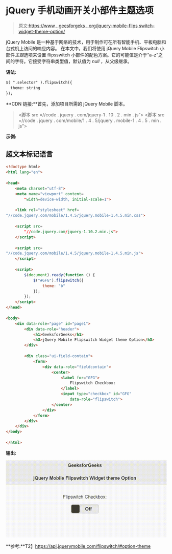 # jQuery 手机动画开关小部件主题选项

> 原文:[https://www . geesforgeks . org/jquery-mobile-flips switch-widget-theme-option/](https://www.geeksforgeeks.org/jquery-mobile-flipswitch-widget-theme-option/)

jQuery Mobile 是一种基于网络的技术，用于制作可在所有智能手机、平板电脑和台式机上访问的响应内容。
在本文中，我们将使用 jQuery Mobile Flipswitch 小部件*主题*选项来设置 flipsswitch 小部件的配色方案。它的可能值是介于“a–z”之间的字符。它接受字符串类型值，默认值为 *null* ，从父级继承。

**语法:**

```html
$( ".selector" ).flipswitch({
  theme: string
});
```

**CDN 链接:**首先，添加项目所需的 jQuery Mobile 脚本。

> <link rel="”stylesheet”" href="”//code.jquery.com/mobile/1.4.5/jquery.mobile-1.4.5.min.css”">
> <脚本 src =//code . jquery . com/jquery-1 . 10 . 2 . min . js”></脚本>
> <脚本 src =//code . jquery . com/mobile/1 . 4 . 5/jquery . mobile-1 . 4 . 5 . min . js”></脚本>

**示例:**

## 超文本标记语言

```html
<!doctype html>
<html lang="en">

<head>
    <meta charset="utf-8">
    <meta name="viewport" content=
        "width=device-width, initial-scale=1">

    <link rel="stylesheet" href=
"//code.jquery.com/mobile/1.4.5/jquery.mobile-1.4.5.min.css">

    <script src=
        "//code.jquery.com/jquery-1.10.2.min.js">
    </script>

    <script src=
"//code.jquery.com/mobile/1.4.5/jquery.mobile-1.4.5.min.js">
    </script>

    <script>
        $(document).ready(function () {
            $("#GFG").flipswitch({
                theme: "b"
            });
        });
    </script>
</head>

<body>
    <div data-role="page" id="page1">
        <div data-role="header">
            <h1>GeeksforGeeks</h1>
            <h3>jQuery Mobile Flipswitch Widget theme Option</h3>
        </div>

        <div class="ui-field-contain">
            <form>
                <div data-role="fieldcontain">
                    <center>
                        <label for="GFG">
                            Flipswitch Checkbox:
                        </label>
                        <input type="checkbox" id="GFG" 
                            data-role="flipswitch">
                    </center>
                </div>
            </form>
        </div>
    </div>
</body>

</html>
```

**输出:**

![](img/c0f76ac0b766c2dd117b3322cc384b31.png)

**参考:**T2】https://api.jquerymobile.com/flipswitch/#option-theme